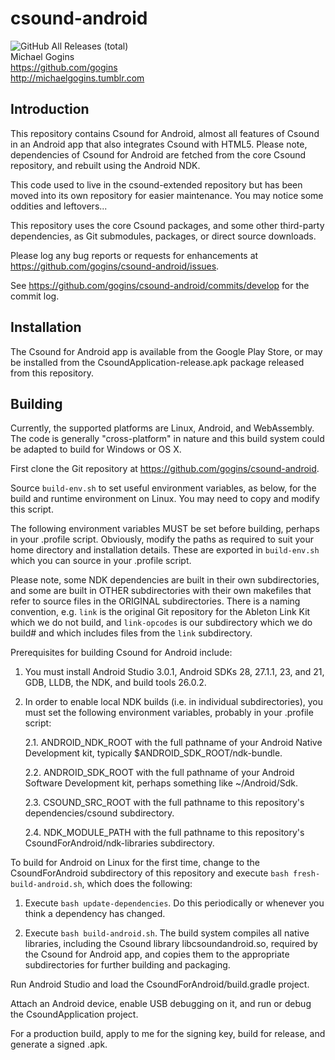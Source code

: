 # csound-android
![GitHub All Releases (total)](https://img.shields.io/github/downloads/gogins/csound-android/total.svg)<br>
Michael Gogins<br>
https://github.com/gogins<br>
http://michaelgogins.tumblr.com

## Introduction

This repository contains Csound for Android, almost all features of Csound 
in an Android app that also integrates Csound with HTML5. Please note, 
dependencies of Csound for Android are fetched from the core Csound 
repository, and rebuilt using the Android NDK.

This code used to live in the csound-extended repository but has been moved 
into its own repository for easier maintenance. You may notice some 
oddities and leftovers...

This repository uses the core Csound packages, and some other third-party
dependencies, as Git submodules, packages, or direct source downloads. 

Please log any bug reports or requests for enhancements at
https://github.com/gogins/csound-android/issues.

See https://github.com/gogins/csound-android/commits/develop for the commit
log.

## Installation

The Csound for Android app is available from the Google Play Store, or may
be installed from the CsoundApplication-release.apk package released from this 
repository.

## Building

Currently, the supported platforms are Linux, Android, and WebAssembly.
The code is generally "cross-platform" in nature and this build system could
be adapted to build for Windows or OS X.

First clone the Git repository at https://github.com/gogins/csound-android.

Source `build-env.sh` to set useful environment variables, as below, for the 
build and runtime environment on Linux. You may need to copy and modify this 
script.
  
The following environment variables MUST be set before building, perhaps in
your .profile script. Obviously, modify the paths as required to suit your
home directory and installation details. These are exported in `build-env.sh` 
which you can source in your .profile script.

Please note, some NDK dependencies are built in their own subdirectories,
and some are built in OTHER subdirectories with their own makefiles that
refer to source files in the ORIGINAL subdirectories. There is a naming
convention, e.g. `link` is the original Git repository for the Ableton Link
Kit which we do not build, and `link-opcodes` is our subdirectory which we do
build# and which includes files from the `link` subdirectory.

Prerequisites for building Csound for Android include:

1.  You must install Android Studio 3.0.1, Android SDKs 28, 27.1.1, 23, and 21,
    GDB, LLDB, the NDK, and build tools 26.0.2.

2.  In order to enable local NDK builds (i.e. in individual subdirectories),
    you must set the following environment variables, probably in your
    .profile script:

    2.1.    ANDROID_NDK_ROOT with the full pathname of your Android Native
            Development kit, typically $ANDROID_SDK_ROOT/ndk-bundle.

    2.2.    ANDROID_SDK_ROOT with the full pathname of your Android Software
            Development kit, perhaps something like ~/Android/Sdk.

    2.3.    CSOUND_SRC_ROOT with the full pathname to this repository's
            dependencies/csound subdirectory.

    2.4.    NDK_MODULE_PATH with the full pathname to this repository's
            CsoundForAndroid/ndk-libraries subdirectory.

To build for Android on Linux for the first time, change to the
CsoundForAndroid subdirectory of this repository and execute
`bash fresh-build-android.sh`, which does the following:

1.  Execute `bash update-dependencies`. Do this periodically or whenever
    you think a dependency has changed.

2.  Execute `bash build-android.sh`. The build system compiles all native
    libraries, including the Csound library libcsoundandroid.so, required
    by the Csound for Android app, and copies them to the
    appropriate subdirectories for further building and packaging.

Run Android Studio and load the CsoundForAndroid/build.gradle project.

Attach an Android device, enable USB debugging on it, and run or debug the
CsoundApplication project.

For a production build, apply to me for the signing key, build for
release, and generate a signed .apk.


